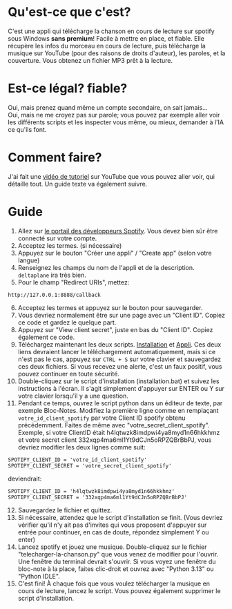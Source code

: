 # Qu'est-ce que c'est?
C'est une appli qui télécharge la chanson en cours de lecture sur spotify sous Windows **sans premium**! Facile à mettre en place, et fiable. Elle récupère les infos du morceau en cours de lecture, puis télécharge la musique sur YouTube (pour des raisons de droits d'auteur), les paroles, et la couverture. Vous obtenez un fichier MP3 prêt à la lecture.


# Est-ce légal? fiable?
Oui, mais prenez quand même un compte secondaire, on sait jamais...  
Oui, mais ne me croyez pas sur parole; vous pouvez par exemple aller voir les différents scripts et les inspecter vous même, ou mieux, demander à l'IA ce qu'ils font. 

# Comment faire?

J'ai fait une [vidéo de tutoriel](https://google.com) sur YouTube que vous pouvez aller voir, qui détaille tout. Un guide texte va également suivre.

# Guide
1. Allez sur [le portail des développeurs Spotify](https://developer.spotify.com/dashboard). Vous devez bien sûr être connecté sur votre compte.
2. Acceptez les termes. (si nécessaire)
3. Appuyez sur le bouton "Créer une appli" / "Create app" (selon votre langue)
4. Renseignez les champs du nom de l'appli et de la description. `deltaplane` ira très bien.
5. Pour le champ "Redirect URIs", mettez:
```
http://127.0.0.1:8888/callback
```
6. Acceptez les termes et appuyez sur le bouton pour sauvegarder.
7. Vous devriez normalement être sur une page avec un "Client ID". Copiez ce code et gardez le quelque part.
8. Appuyez sur "View client secret", juste en bas du "Client ID". Copiez également ce code.
9. Téléchargez maintenant les deux scripts. [Installation](https://raw.githubusercontent.com/xpeuvr327/download-currently-playing-spotify/refs/heads/main/installation.bat) et [Appli](https://raw.githubusercontent.com/xpeuvr327/download-currently-playing-spotify/refs/heads/main/telecharger-la-chanson.py). Ces deux liens devraient lancer le téléchargement automatiquement, mais si ce n'est pas le cas, appuyez sur `CTRL + S` sur votre clavier et sauvegardez ces deux fichiers. Si vous recevez une alerte, c'est un faux positif, vous pouvez continuer en toute sécurité.
10. Double-cliquez sur le script d'installation (installation.bat) et suivez les instructions à l'écran. Il s'agit simplement d'appuyer sur ENTER ou Y sur votre clavier lorsqu'il y a une question.
11. Pendant ce temps, ouvrez le script python dans un éditeur de texte, par exemple Bloc-Notes. Modifiez la première ligne comme en remplaçant `votre_id_client_spotify` par votre Client ID spotify obtenu précédemment. Faites de même avec "votre_secret_client_spotify". Exemple, si votre ClientID était h4lqtwzk8imdpwi4ya8myd1n66hkkhmz et votre secret client 332xqp4ma6ml1Yt9dCJn5oRPZQBrBbPJ, vous devriez modifier les deux lignes comme suit:
```
SPOTIPY_CLIENT_ID = 'votre_id_client_spotify'
SPOTIPY_CLIENT_SECRET = 'votre_secret_client_spotify'
```
deviendrait:
```
SPOTIPY_CLIENT_ID = 'h4lqtwzk8imdpwi4ya8myd1n66hkkhmz'
SPOTIPY_CLIENT_SECRET = '332xqp4ma6ml1Yt9dCJn5oRPZQBrBbPJ'
```
12. Sauvegardez le fichier et quittez.
13. Si nécessaire, attendez que le script d'installation se finit. (Vous devriez vérifier qu'il n'y ait pas d'invites qui vous proposent d'appuyer sur entrée pour continuer, en cas de doute, répondez simplement Y ou enter)
14. Lancez spotify et jouez une musique. Double-cliquez sur le fichier "telecharger-la-chanson.py" que vous venez de modifier pour l'ouvrir. Une fenêtre du terminal devrait s'ouvrir. Si vous voyez une fenêtre du bloc-note à la place, faites clic-droit et ouvrez avec "Python 3.13" ou "Python IDLE".
15. C'est fini! À chaque fois que vous voulez télécharger la musique en cours de lecture, lancez le script. Vous pouvez également supprimer le script d'installation.
